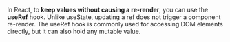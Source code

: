 In React, to **keep values without causing a re-render**, you can use the **useRef** hook. Unlike useState, updating a ref does not trigger a component re-render. The useRef hook is commonly used for accessing DOM elements directly, but it can also hold any mutable value.